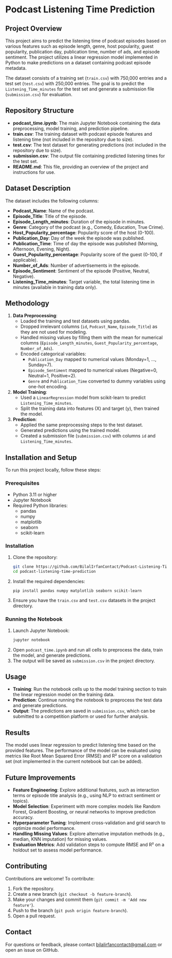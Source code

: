 
# Podcast Listening Time Prediction

## Project Overview
This project aims to predict the listening time of podcast episodes based on various features such as episode length, genre, host popularity, guest popularity, publication day, publication time, number of ads, and episode sentiment. The project utilizes a linear regression model implemented in Python to make predictions on a dataset containing podcast episode metadata.

The dataset consists of a training set (`train.csv`) with 750,000 entries and a test set (`test.csv`) with 250,000 entries. The goal is to predict the `Listening_Time_minutes` for the test set and generate a submission file (`submission.csv`) for evaluation.

## Repository Structure
- **podcast_time.ipynb**: The main Jupyter Notebook containing the data preprocessing, model training, and prediction pipeline.
- **train.csv**: The training dataset with podcast episode features and listening time (not included in the repository due to size).
- **test.csv**: The test dataset for generating predictions (not included in the repository due to size).
- **submission.csv**: The output file containing predicted listening times for the test set.
- **README.md**: This file, providing an overview of the project and instructions for use.

## Dataset Description
The dataset includes the following columns:
- **Podcast_Name**: Name of the podcast.
- **Episode_Title**: Title of the episode.
- **Episode_Length_minutes**: Duration of the episode in minutes.
- **Genre**: Category of the podcast (e.g., Comedy, Education, True Crime).
- **Host_Popularity_percentage**: Popularity score of the host (0-100).
- **Publication_Day**: Day of the week the episode was published.
- **Publication_Time**: Time of day the episode was published (Morning, Afternoon, Evening, Night).
- **Guest_Popularity_percentage**: Popularity score of the guest (0-100, if applicable).
- **Number_of_Ads**: Number of advertisements in the episode.
- **Episode_Sentiment**: Sentiment of the episode (Positive, Neutral, Negative).
- **Listening_Time_minutes**: Target variable, the total listening time in minutes (available in training data only).

## Methodology
1. **Data Preprocessing**:
   - Loaded the training and test datasets using pandas.
   - Dropped irrelevant columns (`id`, `Podcast_Name`, `Episode_Title`) as they are not used for modeling.
   - Handled missing values by filling them with the mean for numerical columns (`Episode_Length_minutes`, `Guest_Popularity_percentage`, `Number_of_Ads`).
   - Encoded categorical variables:
     - `Publication_Day` mapped to numerical values (Monday=1, ..., Sunday=7).
     - `Episode_Sentiment` mapped to numerical values (Negative=0, Neutral=1, Positive=2).
     - `Genre` and `Publication_Time` converted to dummy variables using one-hot encoding.
2. **Model Training**:
   - Used a `LinearRegression` model from scikit-learn to predict `Listening_Time_minutes`.
   - Split the training data into features (X) and target (y), then trained the model.
3. **Prediction**:
   - Applied the same preprocessing steps to the test dataset.
   - Generated predictions using the trained model.
   - Created a submission file (`submission.csv`) with columns `id` and `Listening_Time_minutes`.

## Installation and Setup
To run this project locally, follow these steps:

### Prerequisites
- Python 3.11 or higher
- Jupyter Notebook
- Required Python libraries:
  - pandas
  - numpy
  - matplotlib
  - seaborn
  - scikit-learn

### Installation
1. Clone the repository:
   ```bash
   git clone https://github.com/BilalIrfanContact/Podcast-Listening-Time-Prediction.git
   cd podcast-listening-time-prediction
   ```
2. Install the required dependencies:
   ```bash
   pip install pandas numpy matplotlib seaborn scikit-learn
   ```
3. Ensure you have the `train.csv` and `test.csv` datasets in the project directory.

### Running the Notebook
1. Launch Jupyter Notebook:
   ```bash
   jupyter notebook
   ```
2. Open `podcast_time.ipynb` and run all cells to preprocess the data, train the model, and generate predictions.
3. The output will be saved as `submission.csv` in the project directory.

## Usage
- **Training**: Run the notebook cells up to the model training section to train the linear regression model on the training data.
- **Prediction**: Continue running the notebook to preprocess the test data and generate predictions.
- **Output**: The predictions are saved in `submission.csv`, which can be submitted to a competition platform or used for further analysis.

## Results
The model uses linear regression to predict listening time based on the provided features. The performance of the model can be evaluated using metrics like Root Mean Squared Error (RMSE) and R² score on a validation set (not implemented in the current notebook but can be added).

## Future Improvements
- **Feature Engineering**: Explore additional features, such as interaction terms or episode title analysis (e.g., using NLP to extract sentiment or topics).
- **Model Selection**: Experiment with more complex models like Random Forest, Gradient Boosting, or neural networks to improve prediction accuracy.
- **Hyperparameter Tuning**: Implement cross-validation and grid search to optimize model performance.
- **Handling Missing Values**: Explore alternative imputation methods (e.g., median, KNN imputation) for missing values.
- **Evaluation Metrics**: Add validation steps to compute RMSE and R² on a holdout set to assess model performance.

## Contributing
Contributions are welcome! To contribute:
1. Fork the repository.
2. Create a new branch (`git checkout -b feature-branch`).
3. Make your changes and commit them (`git commit -m 'Add new feature'`).
4. Push to the branch (`git push origin feature-branch`).
5. Open a pull request.

## Contact
For questions or feedback, please contact [bilalirfancontact@gmail.com](mailto:bilalirfancontact@gmail.com) or open an issue on GitHub.

